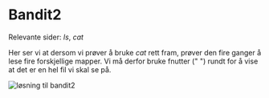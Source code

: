 # Bandit2

Relevante sider: _ls_, _cat_

Her ser vi at dersom vi prøver å bruke _cat_ rett fram, prøver den fire ganger å lese fire forskjellige mapper. Vi må derfor bruke fnutter (" ") rundt for å vise at det er en hel fil vi skal se på. 

![løsning til bandit2](../../../bilder/løsning_bandit2.PNG)
